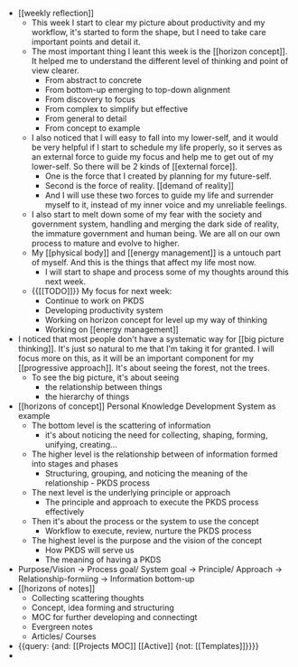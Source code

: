 - [[weekly reflection]]
    - This week I start to clear my picture about productivity and my workflow, it's started to form the shape, but I need to take care important points and detail it.
    - The most important thing I leant this week is the [[horizon concept]]. It helped me to understand the different level of thinking and point of view clearer.
        - From abstract to concrete
        - From bottom-up emerging to top-down alignment
        - From discovery to focus
        - From complex to simplify but effective
        - From general to detail
        - From concept to example
    - I also noticed that I will easy to fall into my lower-self, and it would be very helpful if I start to schedule my life properly, so it serves as an external force to guide my focus and help me to get out of my lower-self. So there will be 2 kinds of [[external force]].
        - One is the force that I created by planning for my future-self. 
        - Second is the force of reality. [[demand of reality]]
        - And I will use these two forces to guide my life and surrender myself to it, instead of my inner voice and my unreliable feelings.
    - I also start to melt down some of my fear with the society and government system, handling and merging the dark side of reality, the immature government and human being. We are all on our own process to mature and evolve to higher.
    - My [[physical body]] and [[energy management]] is a untouch part of myself. And this is the things that affect my life most now.
        - I will start to shape and process some of my thoughts around this next week.
    - {{[[TODO]]}} My focus for next week:
        - Continue to work on PKDS
        - Developing productivity system
        - Working on horizon concept for level up my way of thinking
        - Working on [[energy management]]
- I noticed that most people don't have a systematic way for [[big picture thinking]]. It's just so natural to me that I'm taking it for granted. I will focus more on this, as it will be an important component for my [[progressive approach]]. It's about seeing the forest, not the trees.
    - To see the big picture, it's about seeing
        - the relationship between things
        - the hierarchy of things
- [[horizons of concept]] Personal Knowledge Development System as example
    - The bottom level is the scattering of information
        - it's about noticing the need for collecting, shaping, forming, unifying, creating...
    - The higher level is the relationship between of information formed into stages and phases
        - Structuring, grouping, and noticing the meaning of the relationship - PKDS process
    - The next level is the underlying principle or approach
        - The principle and approach to execute the PKDS process effectively
    - Then it's about the process or the system to use the concept
        - Workflow to execute, review, nurture the PKDS process 
    - The highest level is the purpose and the vision of the concept
        - How PKDS will serve us
        - The meaning of having a PKDS 
- Purpose/Vision -> Process goal/ System goal -> Principle/ Approach -> Relationship-formiing -> Information bottom-up
- [[horizons of notes]]
    - Collecting scattering thoughts
    - Concept, idea forming and structuring
    - MOC for further developing and connectingt
    - Evergreen notes 
    - Articles/ Courses
- {{query: {and: [[Projects MOC]] [[Active]] {not: [[Templates]]}}}}
- 
